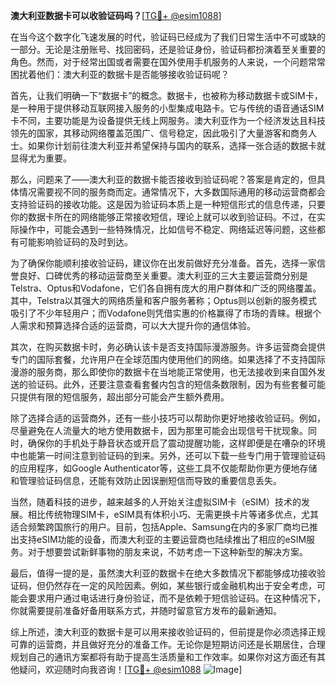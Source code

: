 **澳大利亚数据卡可以收验证码吗？**[[TG💪+ @esim1088](https://t.me/s/esim1088)]

在当今这个数字化飞速发展的时代，验证码已经成为了我们日常生活中不可或缺的一部分。无论是注册账号、找回密码，还是验证身份，验证码都扮演着至关重要的角色。然而，对于经常出国或者需要在国外使用手机服务的人来说，一个问题常常困扰着他们：澳大利亚的数据卡是否能够接收验证码呢？

首先，让我们明确一下“数据卡”的概念。数据卡，也被称为移动数据卡或SIM卡，是一种用于提供移动互联网接入服务的小型集成电路卡。它与传统的语音通话SIM卡不同，主要功能是为设备提供无线上网服务。澳大利亚作为一个经济发达且科技领先的国家，其移动网络覆盖范围广、信号稳定，因此吸引了大量游客和商务人士。如果你计划前往澳大利亚并希望保持与国内的联系，选择一张合适的数据卡就显得尤为重要。

那么，问题来了——澳大利亚的数据卡能否接收到验证码呢？答案是肯定的，但具体情况需要视不同的服务商而定。通常情况下，大多数国际通用的移动运营商都会支持验证码的接收功能。这是因为验证码本质上是一种短信形式的信息传递，只要你的数据卡所在的网络能够正常接收短信，理论上就可以收到验证码。不过，在实际操作中，可能会遇到一些特殊情况，比如信号不稳定、网络延迟等问题，这些都有可能影响验证码的及时到达。

为了确保你能顺利接收验证码，建议你在出发前做好充分准备。首先，选择一家信誉良好、口碑优秀的移动运营商至关重要。澳大利亚的三大主要运营商分别是Telstra、Optus和Vodafone，它们各自拥有庞大的用户群体和广泛的网络覆盖。其中，Telstra以其强大的网络质量和客户服务著称；Optus则以创新的服务模式吸引了不少年轻用户；而Vodafone则凭借实惠的价格赢得了市场的青睐。根据个人需求和预算选择合适的运营商，可以大大提升你的通信体验。

其次，在购买数据卡时，务必确认该卡是否支持国际漫游服务。许多运营商会提供专门的国际套餐，允许用户在全球范围内使用他们的网络。如果选择了不支持国际漫游的服务商，那么即使你的数据卡在当地能正常使用，也无法接收到来自国外发送的验证码。此外，还要注意查看套餐内包含的短信条数限制，因为有些套餐可能只提供有限的短信服务，超出部分可能会产生额外费用。

除了选择合适的运营商外，还有一些小技巧可以帮助你更好地接收验证码。例如，尽量避免在人流量大的地方使用数据卡，因为那里可能会出现信号干扰现象。同时，确保你的手机处于静音状态或开启了震动提醒功能，这样即便是在嘈杂的环境中也能第一时间注意到验证码的到来。另外，还可以下载一些专门用于管理验证码的应用程序，如Google Authenticator等，这些工具不仅能帮助你更方便地存储和管理验证码信息，还能有效防止因误删短信而导致的重要信息丢失。

当然，随着科技的进步，越来越多的人开始关注虚拟SIM卡（eSIM）技术的发展。相比传统物理SIM卡，eSIM具有体积小巧、无需更换卡片等诸多优点，尤其适合频繁跨国旅行的用户。目前，包括Apple、Samsung在内的多家厂商均已推出支持eSIM功能的设备，而澳大利亚的主要运营商也陆续推出了相应的eSIM服务。对于想要尝试新鲜事物的朋友来说，不妨考虑一下这种新型的解决方案。

最后，值得一提的是，虽然澳大利亚的数据卡在绝大多数情况下都能够成功接收验证码，但仍然存在一定的风险因素。例如，某些银行或金融机构出于安全考虑，可能会要求用户通过电话进行身份验证，而不是依赖于短信验证码。在这种情况下，你就需要提前准备好备用联系方式，并随时留意官方发布的最新通知。

综上所述，澳大利亚的数据卡是可以用来接收验证码的，但前提是你必须选择正规可靠的运营商，并且做好充分的准备工作。无论你是短期访问还是长期居住，合理规划自己的通讯方案都将有助于提高生活质量和工作效率。如果你对这方面还有其他疑问，欢迎随时向我咨询！[[TG💪+ @esim1088](https://t.me/s/esim1088) ![Image](https://i.postimg.cc/4NQfJmqS/Snipaste-2025-05-13-00-14-12.png)]
